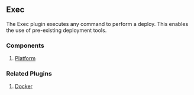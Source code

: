 ## Exec

The Exec plugin executes any command to perform a deploy. This enables the use
of pre-existing deployment tools.

### Components

1. [Platform](/waypoint/integrations/exec/latest/components/platform)

### Related Plugins

1. [Docker](/waypoint/integrations/docker)